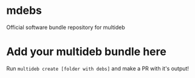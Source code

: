 # mdebs
Official software bundle repository for multideb


# Add your multideb bundle here

Run `multideb create [folder with debs]` and make a PR with it's output!
